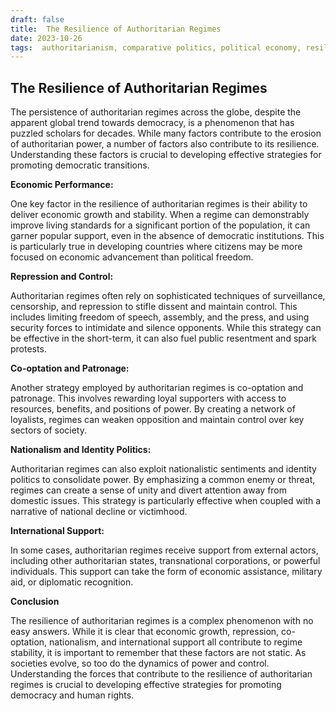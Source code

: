 ```yaml
---
draft: false
title:  The Resilience of Authoritarian Regimes
date: 2023-10-26
tags:  authoritarianism, comparative politics, political economy, resilience 
---
```


## The Resilience of Authoritarian Regimes

The persistence of authoritarian regimes across the globe, despite the apparent global trend towards democracy, is a phenomenon that has puzzled scholars for decades. While many factors contribute to the erosion of authoritarian power, a number of factors also contribute to its resilience. Understanding these factors is crucial to developing effective strategies for promoting democratic transitions.

**Economic Performance:**

One key factor in the resilience of authoritarian regimes is their ability to deliver economic growth and stability. When a regime can demonstrably improve living standards for a significant portion of the population, it can garner popular support, even in the absence of democratic institutions.  This is particularly true in developing countries where citizens may be more focused on economic advancement than political freedom.  

**Repression and Control:**

Authoritarian regimes often rely on sophisticated techniques of surveillance, censorship, and repression to stifle dissent and maintain control.  This includes limiting freedom of speech, assembly, and the press, and using security forces to intimidate and silence opponents. While this strategy can be effective in the short-term, it can also fuel public resentment and spark protests.

**Co-optation and Patronage:**

Another strategy employed by authoritarian regimes is co-optation and patronage. This involves rewarding loyal supporters with access to resources, benefits, and positions of power. By creating a network of loyalists, regimes can weaken opposition and maintain control over key sectors of society.

**Nationalism and Identity Politics:**

Authoritarian regimes can also exploit nationalistic sentiments and identity politics to consolidate power.  By emphasizing a common enemy or threat, regimes can create a sense of unity and divert attention away from domestic issues.  This strategy is particularly effective when coupled with a narrative of national decline or victimhood.

**International Support:**

In some cases, authoritarian regimes receive support from external actors, including other authoritarian states, transnational corporations, or powerful individuals.  This support can take the form of economic assistance, military aid, or diplomatic recognition.  

**Conclusion**

The resilience of authoritarian regimes is a complex phenomenon with no easy answers. While it is clear that economic growth, repression, co-optation, nationalism, and international support all contribute to regime stability, it is important to remember that these factors are not static. As societies evolve, so too do the dynamics of power and control.  Understanding the forces that contribute to the resilience of authoritarian regimes is crucial to developing effective strategies for promoting democracy and human rights. 
